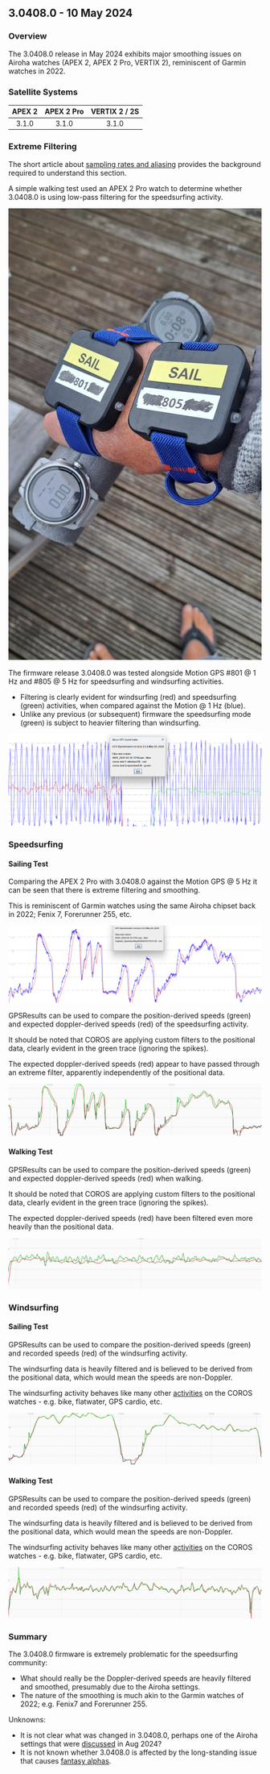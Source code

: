 ## 3.0408.0 - 10 May 2024

### Overview

The 3.0408.0 release in May 2024 exhibits major smoothing issues on Airoha watches (APEX 2, APEX 2 Pro, VERTIX 2), reminiscent of Garmin watches in 2022.



### Satellite Systems

| APEX 2 | APEX 2 Pro | VERTIX 2 / 2S |
| :----: | :--------: | :-----------: |
| 3.1.0  |   3.1.0    |     3.1.0     |



### Extreme Filtering

The short article about [sampling rates and aliasing](../../../../general/aliasing/README.md) provides the background required to understand this section.

A simple walking test used an APEX 2 Pro watch to determine whether 3.0408.0 is using low-pass filtering for the speedsurfing activity.

![walking](img\devices.jpg)

The firmware release 3.0408.0 was tested alongside Motion GPS #801 @ 1 Hz and #805 @ 5 Hz for speedsurfing and windsurfing activities.

- Filtering is clearly evident for windsurfing (red) and speedsurfing (green) activities, when compared against the Motion @ 1 Hz (blue).
- Unlike any previous (or subsequent) firmware the speedsurfing mode (green) is subject to heavier filtering than windsurfing.

![walk](img/walk.png)



### Speedsurfing

#### Sailing Test

Comparing the APEX 2 Pro with 3.0408.0 against the Motion GPS @ 5 Hz it can be seen that there is extreme filtering and smoothing.

This is reminiscent of Garmin watches using the same Airoha chipset back in 2022; Fenix 7, Forerunner 255, etc.

![sailing-speedsurfing](img/sailing-speedsurfing.png)

GPSResults can be used to compare the position-derived speeds (green) and expected doppler-derived speeds (red) of the speedsurfing activity.

It should be noted that COROS are applying custom filters to the positional data, clearly evident in the green trace (ignoring the spikes).

The expected doppler-derived speeds (red) appear to have passed through an extreme filter, apparently independently of the positional data.

![sailing-speedsurfing-gpsresults](img/sailing-speedsurfing-gpsresults.png)



#### Walking Test

GPSResults can be used to compare the position-derived speeds (green) and expected doppler-derived speeds (red) when walking.

It should be noted that COROS are applying custom filters to the positional data, clearly evident in the green trace (ignoring the spikes).

The expected doppler-derived speeds (red) have been filtered even more heavily than the positional data.

![walk-speedsurfing](img/walk-speedsurfing.png)



### Windsurfing

#### Sailing Test

GPSResults can be used to compare the position-derived speeds (green) and recorded speeds (red) of the windsurfing activity.

The windsurfing data is heavily filtered and is believed to be derived from the positional data, which would mean the speeds are non-Doppler.

The windsurfing activity behaves like many other [activities](../../activities/README.md) on the COROS watches - e.g. bike, flatwater, GPS cardio, etc.

![sailing-windsurfing-gpsresults](img/sailing-windsurfing-gpsresults.png)



#### Walking Test

GPSResults can be used to compare the position-derived speeds (green) and recorded speeds (red) of the windsurfing activity.

The windsurfing data is heavily filtered and is believed to be derived from the positional data, which would mean the speeds are non-Doppler.

The windsurfing activity behaves like many other [activities](../../activities/README.md) on the COROS watches - e.g. bike, flatwater, GPS cardio, etc.

![walk-windsurfing](img/walk-windsurfing.png)



### Summary

The 3.0408.0 firmware is extremely problematic for the speedsurfing community:

- What should really be the Doppler-derived speeds are heavily filtered and smoothed, presumably due to the Airoha settings.
- The nature of the smoothing is much akin to the Garmin watches of 2022; e.g. Fenix7 and Forerunner 255.

Unknowns:

- It is not clear what was changed in 3.0408.0, perhaps one of the Airoha settings that were [discussed](../../smoothing/update.md) in Aug 2024?
- It is not known whether 3.0408.0 is affected by the long-standing issue that causes [fantasy alphas](../../alpha/README.md).

